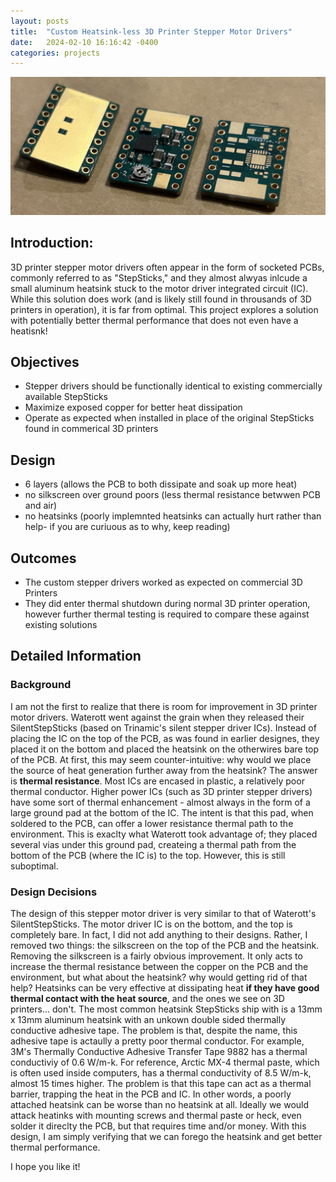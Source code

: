 ```yaml
---
layout: posts
title:  "Custom Heatsink-less 3D Printer Stepper Motor Drivers"
date:   2024-02-10 16:16:42 -0400
categories: projects
---
```

![Stepper Driver](/pictures/stepper.jpg)

## Introduction:
3D printer stepper motor drivers often appear in the form of socketed PCBs, commonly referred to as "StepSticks," and they almost alwyas inlcude a small aluminum heatsink stuck to the motor driver integrated circuit (IC). While this solution does work (and is likely still found in throusands of 3D printers in operation), it is far from optimal. This project explores a solution with potentially better thermal performance that does not even have a heatisnk!

## Objectives
- Stepper drivers should be functionally identical to existing commercially available StepSticks
- Maximize exposed copper for better heat dissipation
- Operate as expected when installed in place of the original StepSticks found in commerical 3D printers

## Design
- 6 layers (allows the PCB to both dissipate and soak up more heat)
- no silkscreen over ground poors (less thermal resistance betwwen PCB and air)
- no heatsinks (poorly implemnted heatsinks can actually hurt rather than help- if you are curiuous as to why, keep reading)

## Outcomes
- The custom stepper drivers worked as expected on commercial 3D Printers
- They did enter thermal shutdown during normal 3D printer operation, however further thermal testing is required to compare these against existing solutions

## Detailed Information
### Background
I am not the first to realize that there is room for improvement in 3D printer motor drivers. Waterott went against the grain when they released their SilentStepSticks (based on Trinamic's silent stepper driver ICs). Instead of placing the IC on the top of the PCB, as was found in earlier designes, they placed it on the bottom and placed the heatsink on the otherwires bare top of the PCB. At first, this may seem counter-intuitive: why would we place the source of heat generation further away from the heatsink? The answer is **thermal resistance**. Most ICs are encased in plastic, a relatively poor thermal conductor. Higher power ICs (such as 3D printer stepper drivers) have some sort of thermal enhancement - almost always in the form of a large ground pad at the bottom of the IC. The intent is that this pad, when soldered to the PCB, can offer a lower resistance thermal path to the environment. This is exaclty what Waterott took advantage of; they placed several vias under this ground pad, createing a thermal path from the bottom of the PCB (where the IC is) to the top. However, this is still suboptimal.
### Design Decisions
The design of this stepper motor driver is very similar to that of Waterott's SilentStepSticks. The motor driver IC is on the bottom, and the top is completely bare. In fact, I did not add anything to their designs. Rather, I removed two things: the silkscreen on the top of the PCB and the heatsink. Removing the silkscreen is a fairly obvious improvement. It only acts to increase the thermal resistance between the copper on the PCB and the environment, but what about the heatsink? why would getting rid of that help? Heatsinks can be very effective at dissipating heat **if they have good thermal contact with the heat source**, and the ones we see on 3D printers... don't. The most common heatsink StepSticks ship with is a 13mm x 13mm aluminum heatsink with an unkown double sided thermally conductive adhesive tape. The problem is that, despite the name, this adhesive tape is actaully a pretty poor thermal conductor. For example, 3M's Thermally Conductive Adhesive Transfer Tape 9882  has a thermal conductiviy of 0.6 W/m-k. For reference, Arctic MX-4 thermal paste, which is often used inside computers, has a thermal conductivity of 8.5 W/m-k, almost 15 times higher. The problem is that this tape can act as a thermal barrier, trapping the heat in the PCB and IC. In other words, a poorly attached heatsink can be worse than no heatsink at all. Ideally we would attack heatinks with mounting screws and thermal paste or heck, even solder it direclty the PCB, but that requires time and/or money. With this design, I am simply verifying that we can forego the heatsink and get better thermal performance.


I hope you like it!